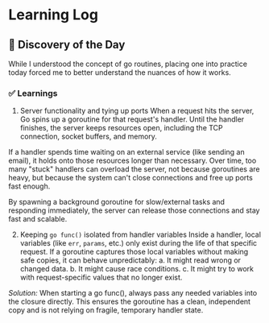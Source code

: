 # Learning Log

## 🤔 Discovery of the Day
While I understood the concept of go routines, placing one into practice today forced me to better understand the nuances of how it works. 

### ✅ Learnings
1. Server functionality and tying up ports
When a request hits the server, Go spins up a goroutine for that request's handler. Until the handler finishes, the server keeps resources open, including the TCP connection, socket buffers, and memory.

If a handler spends time waiting on an external service (like sending an email), it holds onto those resources longer than necessary. Over time, too many "stuck" handlers can overload the server, not because goroutines are heavy, but because the system can't close connections and free up ports fast enough.

By spawning a background goroutine for slow/external tasks and responding immediately, the server can release those connections and stay fast and scalable.

2. Keeping `go func()` isolated from handler variables
Inside a handler, local variables (like `err`, `params`, etc.) only exist during the life of that specific request. If a goroutine captures those local variables without making safe copies, it can behave unpredictably:
a. It might read wrong or changed data.
b. It might cause race conditions.
c. It might try to work with request-specific values that no longer exist.

*Solution:*
When starting a go func(), always pass any needed variables into the closure directly. This ensures the goroutine has a clean, independent copy and is not relying on fragile, temporary handler state.

